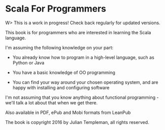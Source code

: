 # Scala For Programmers
W> This is a work in progress! Check back regularly for updated versions.

This book is for programmers who are interested in learning the Scala language.

I'm assuming the following knowledge on your part:

   * You already know how to program in a high-level language, such as Python or Java

   * You have a basic knowledge of OO programming

   * You can find your way around your chosen operating system, and are happy with installing and configuring software

I'm not assuming that you know anything about functional programming - we'll talk a lot about that when we get there.

Also available in PDF, ePub and Mobi formats from LeanPub

The book is copyright 2016 by Julian Templeman, all rights reserved.